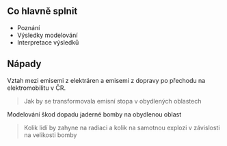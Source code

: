 Co hlavně splnit
---
- Poznání
- Výsledky modelování
- Interpretace výsledků

Nápady
---
Vztah mezi emisemi z elektráren a emisemi z dopravy po přechodu na elektromobilitu v ČR.
>Jak by se transformovala emisní stopa v obydlených oblastech

Modelování škod dopadu jaderné bomby na obydlenou oblast
>Kolik lidí by zahyne na radiaci a kolik na samotnou explozi v závislosti na velikosti bomby